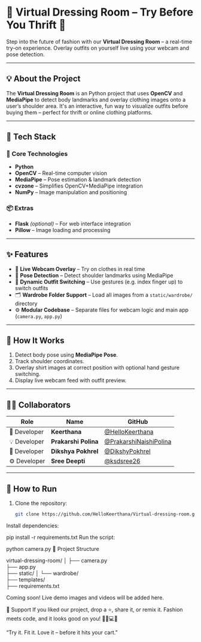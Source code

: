 # 👚 Virtual Dressing Room – Try Before You Thrift 👕

Step into the future of fashion with our **Virtual Dressing Room** – a real-time try-on experience. 
Overlay outfits on yourself live using your webcam and pose detection.

---

## 💡 About the Project 

The **Virtual Dressing Room** is an Python project that uses **OpenCV** and **MediaPipe** to detect body landmarks and overlay clothing images onto a user’s shoulder area. 
It's an interactive, fun way to visualize outfits before buying them – perfect for thrift or online clothing platforms.

---

## 🔧 Tech Stack

### 🧠 Core Technologies
- **Python**
- **OpenCV** – Real-time computer vision
- **MediaPipe** – Pose estimation & landmark detection
- **cvzone** – Simplifies OpenCV+MediaPipe integration
- **NumPy** – Image manipulation and positioning

### 📦 Extras
- **Flask** *(optional)* – For web interface integration
- **Pillow** – Image loading and processing

---

## ✨ Features

- 📸 **Live Webcam Overlay** – Try on clothes in real time
- 💃 **Pose Detection** – Detect shoulder landmarks using MediaPipe
- 👕 **Dynamic Outfit Switching** – Use gestures (e.g. index finger up) to switch outfits
- 🗂️ **Wardrobe Folder Support** – Load all images from a `static/wardrobe/` directory
- ⚙️ **Modular Codebase** – Separate files for webcam logic and main app (`camera.py`, `app.py`)

---

## 🧵 How It Works

1. Detect body pose using **MediaPipe Pose**.
2. Track shoulder coordinates.
3. Overlay shirt images at correct position with optional hand gesture switching.
4. Display live webcam feed with outfit preview.

---

## 👩‍💻 Collaborators

| Role | Name | GitHub |
|------|------|--------|
| 🧠 Developer | **Keerthana** | [@HelloKeerthana](https://github.com/HelloKeerthana) |
| 💡 Developer | **Prakarshi Polina** | [@PrakarshiNaishiPolina](https://github.com/PrakarshiNaishiPolina) |
| 🎨 Developer | **Dikshya Pokhrel** | [@DikshyPokhrel](https://github.com/DikshyPokhrel) |
| ⚙️ Developer | **Sree Deepti** | [@ksdsree26](https://github.com/ksdsree26) |

---

## 🚀 How to Run

1. Clone the repository:
   ```bash
   git clone https://github.com/HelloKeerthana/Virtual-dressing-room.git
Install dependencies:

pip install -r requirements.txt
Run the script:


python camera.py
📂 Project Structure

virtual-dressing-room/
│
├── camera.py         
├── app.py             
├── static/
│   └── wardrobe/     
├── templates/        
├── requirements.txt 

Coming soon!
Live demo images and videos will be added here.

🌟 Support
If you liked our project, drop a ⭐, share it, or remix it. Fashion meets code, and it looks good on you! 💁‍♀️💻✨

“Try it. Fit it. Love it – before it hits your cart.”
